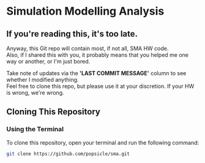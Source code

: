 # Simulation Modelling Analysis

## If you're reading this, it's too late.

Anyway, this Git repo will contain most, if not all, SMA HW code.  
Also, if I shared this with you, it probably means that you helped me one way or another, or I'm just bored.

Take note of updates via the **'LAST COMMIT MESSAGE'** column to see whether I modified anything.  
Feel free to clone this repo, but please use it at your discretion. If your HW is wrong, we're wrong.

## Cloning This Repository

### Using the Terminal

To clone this repository, open your terminal and run the following command:

```bash
git clone https://github.com/popsicle/sma.git
